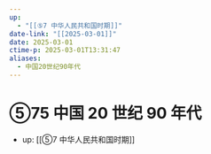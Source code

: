 ```yaml
---
up:
  - "[[⑤7 中华人民共和国时期]]"
date-link: "[[2025-03-01]]"
date: 2025-03-01
ctime-p: 2025-03-01T13:31:47
aliases:
  - 中国20世纪90年代
---
```


# ⑤75 中国 20 世纪 90 年代

- up: [[⑤7 中华人民共和国时期]]
